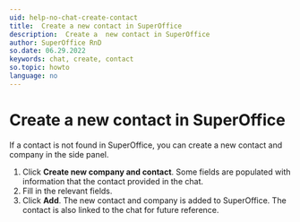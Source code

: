 ```yaml
---
uid: help-no-chat-create-contact
title:  Create a new contact in SuperOffice
description:  Create a  new contact in SuperOffice
author: SuperOffice RnD
so.date: 06.29.2022
keywords: chat, create, contact
so.topic: howto
language: no
---
```


# Create a new contact in SuperOffice

If a contact is not found in SuperOffice, you can create a new contact and company in the side panel.

1. Click **Create new company and contact**. Some fields are populated with information that the contact provided in the chat.
2. Fill in the relevant fields.
3. Click **Add**. The new contact and company is added to SuperOffice. The contact is also linked to the chat for future reference.

